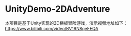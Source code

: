 # UnityDemo-2DAdventure
本项目是基于Unity实现的2D横板冒险游戏，演示视频地址如下：
https://www.bilibili.com/video/BV19N8qeFEQA